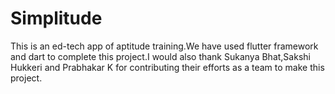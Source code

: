 # Simplitude
This is an ed-tech app of aptitude training.We have used flutter framework and dart to complete this project.I would also thank Sukanya Bhat,Sakshi Hukkeri and Prabhakar K for contributing their efforts as a team to make this project. 

